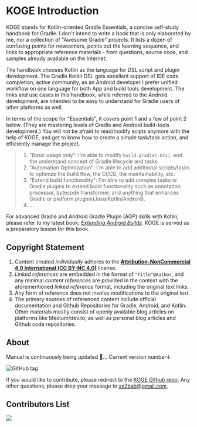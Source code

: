 # KOGE Introduction

<ImageZoom 
  src="https://raw.githubusercontent.com/2BAB/KOGE/main/koge-book-cover.png" 
  :border="false" 
  width="560"
/>

KOGE stands for Kotlin-oriented Gradle Essentials, a concise self-study handbook for Gradle. I don't intend to write a book that is only elaborated by me, nor a collection of "Awesome Gradle" projects. It lists a dozen of confusing points for newcomers, points out the learning sequence, and links to appropriate reference materials - from questions, source code, and samples already available on the Internet.

The handbook chooses Kotlin as the language for DSL script and plugin development. The Gradle Kotlin DSL gets excellent support of IDE code completion, active community, as an Android developer I prefer unified workflow on one language for both App and build tools development. The links and use cases in this handbook, while referred to the Android development, are intended to be easy to understand for Gradle users of other platforms as well.

In terms of the scope for "Essentials", it covers point 1 and a few of point 2 below. (They are mastering levels of Gradle and Android build-tools development.) You will not be afraid to read/modify scipts anymore with the help of KOGE, and get to know how to create a simple task/task action, and efficiently manage the project.

> 1. "Basic usage only": I'm able to modify `build.gradle(.kts)`, and  the understand concept of Gradle lifecycle and tasks.
> 2. "Automation Optimization": I'm able to add additional scripts/tasks to optimize the build flow, the CI/CD, the maintainability, etc.
> 3. "Extend build functionality": I'm able to add complex tasks or Gradle plugins to extend build functionality such as annotation processor, bytecode transformer, and anything that enhances Gradle or platform plugins(Java/Kotlin/Android).
> 4. ...

For advanced Gradle and Android Gradle Plugin (AGP) skills with Kotlin, please refer to my latest book: *[Extending Android Builds](https://eab.2bab.com)*. KOGE is served as a preparatory lesson for this book.

<ImageZoom 
  src="https://raw.githubusercontent.com/2BAB/KOGE/main/eab-intro.png" 
  :border="false" 
  width="560"
/>

## Copyright Statement

1. Content created *individually* adheres to the **[Attribution-NonCommercial 4.0 International (CC BY-NC 4.0)](https://creativecommons.org/licenses/by-nc/4.0/deed.zh-Hans)** license.
2. *Linked references* are embedded in the format of `"Title"@Author`, and any minimal *content references* are provided in the context with the aforementioned *linked reference* format, including the original text links.
3. Any form of reference does not involve modifications to the original text.
4. The primary sources of referenced content include official documentation and Github Repositories for Gradle, Android, and Kotlin. Other materials mostly consist of openly available blog articles on platforms like Medium/dev.to, as well as personal blog articles and Github code repositories.

## About

Manual is continuously being updated 🚧... Current version number↓

![GitHub tag](https://img.shields.io/github/tag/2BAB/KOGE.svg)

If you would like to contribute, please redirect to the [KOGE Github repo](https://github.com/2BAB/KOGE). Any other questions, please drop your message to [xx2bab@gmail.com](mailto:xx2bab@gmail.com).

## Contributors List

<a href="https://github.com/2BAB/KOGE/graphs/contributors">
  <img src="https://contrib.rocks/image?repo=2BAB/KOGE" />
</a>